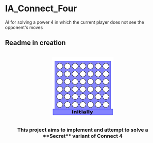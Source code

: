 # IA_Connect_Four
AI for solving a power 4 in which the current player does not see the opponent's moves

## Readme in creation

<br />
<div align="center">
  <a href="https://github.com/robin-mat/IA_Connect_Four">
    <img src="src/resources/drawing.gif" alt="Logo">
  </a>

  <h3 align="center">This project aims to implement and attempt to solve a **Secret** variant of Connect 4</h3>
</div>
